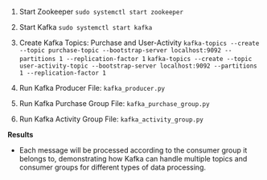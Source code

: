 1. Start Zookeeper
`sudo systemctl start zookeeper`

2. Start Kafka
`sudo systemctl start kafka`


3. Create Kafka Topics: Purchase and User-Activity
`kafka-topics --create --topic purchase-topic --bootstrap-server localhost:9092 --partitions 1 --replication-factor 1`
`kafka-topics --create --topic user-activity-topic --bootstrap-server localhost:9092 --partitions 1 --replication-factor 1`


4. Run Kafka Producer
File: `kafka_producer.py`


5. Run Kafka Purchase Group
File: `kafka_purchase_group.py`


6. Run Kafka Activity Group
File: `kafka_activity_group.py`


**Results**

* Each message will be processed according to the consumer group it belongs to, demonstrating how Kafka can handle multiple topics and consumer groups for different types of data processing.